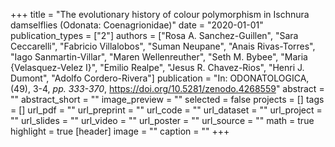 +++
title = "The evolutionary history of colour polymorphism in Ischnura damselflies (Odonata: Coenagrionidae)"
date = "2020-01-01"
publication_types = ["2"]
authors = ["Rosa A. Sanchez-Guillen", "Sara Ceccarelli", "Fabricio Villalobos", "Suman Neupane", "Anais Rivas-Torres", "Iago Sanmartin-Villar", "Maren Wellenreuther", "Seth M. Bybee", "Maria {Velasquez-Velez I}", "Emilio Realpe", "Jesus R. Chavez-Rios", "Henri J. Dumont", "Adolfo Cordero-Rivera"]
publication = "In: ODONATOLOGICA, (49), 3-4, _pp. 333-370_, https://doi.org/10.5281/zenodo.4268559"
abstract = ""
abstract_short = ""
image_preview = ""
selected = false
projects = []
tags = []
url_pdf = ""
url_preprint = ""
url_code = ""
url_dataset = ""
url_project = ""
url_slides = ""
url_video = ""
url_poster = ""
url_source = ""
math = true
highlight = true
[header]
image = ""
caption = ""
+++
